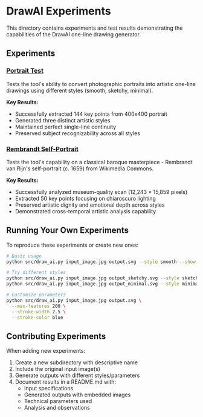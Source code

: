 # DrawAI Experiments

This directory contains experiments and test results demonstrating the capabilities of the DrawAI one-line drawing generator.

## Experiments

### [Portrait Test](portrait_test/)
Tests the tool's ability to convert photographic portraits into artistic one-line drawings using different styles (smooth, sketchy, minimal).

**Key Results:**
- Successfully extracted 144 key points from 400x400 portrait
- Generated three distinct artistic styles
- Maintained perfect single-line continuity
- Preserved subject recognizability across all styles

### [Rembrandt Self-Portrait](rembrandt_selfportrait/)
Tests the tool's capability on a classical baroque masterpiece - Rembrandt van Rijn's self-portrait (c. 1659) from Wikimedia Commons.

**Key Results:**
- Successfully analyzed museum-quality scan (12,243 × 15,859 pixels)
- Extracted 50 key points focusing on chiaroscuro lighting
- Preserved artistic dignity and emotional depth across styles
- Demonstrated cross-temporal artistic analysis capability

## Running Your Own Experiments

To reproduce these experiments or create new ones:

```bash
# Basic usage
python src/draw_ai.py input_image.jpg output.svg --style smooth --show-analysis

# Try different styles
python src/draw_ai.py input_image.jpg output_sketchy.svg --style sketchy
python src/draw_ai.py input_image.jpg output_minimal.svg --style minimal

# Customize parameters
python src/draw_ai.py input_image.jpg output.svg \
  --max-features 200 \
  --stroke-width 2.5 \
  --stroke-color blue
```

## Contributing Experiments

When adding new experiments:
1. Create a new subdirectory with descriptive name
2. Include the original input image(s)
3. Generate outputs with different styles/parameters
4. Document results in a README.md with:
   - Input specifications
   - Generated outputs with embedded images
   - Technical parameters used
   - Analysis and observations